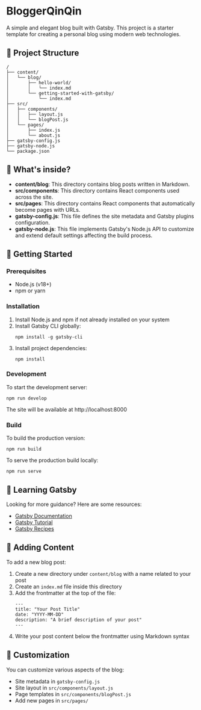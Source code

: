 # BloggerQinQin

A simple and elegant blog built with Gatsby. This project is a starter template for creating a personal blog using modern web technologies.

## 🚀 Project Structure

```
/
├── content/
│   └── blog/
│       ├── hello-world/
│       │   └── index.md
│       └── getting-started-with-gatsby/
│           └── index.md
├── src/
│   ├── components/
│   │   ├── layout.js
│   │   └── blogPost.js
│   └── pages/
│       ├── index.js
│       └── about.js
├── gatsby-config.js
├── gatsby-node.js
└── package.json
```

## 🧐 What's inside?

- **content/blog**: This directory contains blog posts written in Markdown.
- **src/components**: This directory contains React components used across the site.
- **src/pages**: This directory contains React components that automatically become pages with URLs.
- **gatsby-config.js**: This file defines the site metadata and Gatsby plugins configuration.
- **gatsby-node.js**: This file implements Gatsby's Node.js API to customize and extend default settings affecting the build process.

## 🚀 Getting Started

### Prerequisites

- Node.js (v18+)
- npm or yarn

### Installation

1. Install Node.js and npm if not already installed on your system
2. Install Gatsby CLI globally:
   ```shell
   npm install -g gatsby-cli
   ```
3. Install project dependencies:
   ```shell
   npm install
   ```

### Development

To start the development server:

```shell
npm run develop
```

The site will be available at http://localhost:8000

### Build

To build the production version:

```shell
npm run build
```

To serve the production build locally:

```shell
npm run serve
```

## 🧠 Learning Gatsby

Looking for more guidance? Here are some resources:

- [Gatsby Documentation](https://www.gatsbyjs.com/docs/)
- [Gatsby Tutorial](https://www.gatsbyjs.com/docs/tutorial/)
- [Gatsby Recipes](https://www.gatsbyjs.com/docs/recipes/)

## 📝 Adding Content

To add a new blog post:

1. Create a new directory under `content/blog` with a name related to your post
2. Create an `index.md` file inside this directory
3. Add the frontmatter at the top of the file:
   ```
   ---
   title: "Your Post Title"
   date: "YYYY-MM-DD"
   description: "A brief description of your post"
   ---
   ```
4. Write your post content below the frontmatter using Markdown syntax

## 🎨 Customization

You can customize various aspects of the blog:

- Site metadata in `gatsby-config.js`
- Site layout in `src/components/layout.js`
- Page templates in `src/components/blogPost.js`
- Add new pages in `src/pages/` 